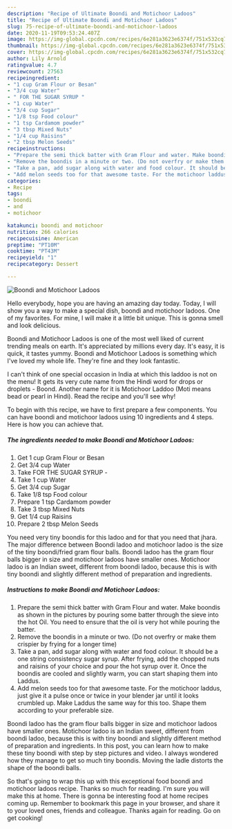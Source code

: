 ```yaml
---
description: "Recipe of Ultimate Boondi and Motichoor Ladoos"
title: "Recipe of Ultimate Boondi and Motichoor Ladoos"
slug: 75-recipe-of-ultimate-boondi-and-motichoor-ladoos
date: 2020-11-19T09:53:24.407Z
image: https://img-global.cpcdn.com/recipes/6e281a3623e6374f/751x532cq70/boondi-and-motichoor-ladoos-recipe-main-photo.jpg
thumbnail: https://img-global.cpcdn.com/recipes/6e281a3623e6374f/751x532cq70/boondi-and-motichoor-ladoos-recipe-main-photo.jpg
cover: https://img-global.cpcdn.com/recipes/6e281a3623e6374f/751x532cq70/boondi-and-motichoor-ladoos-recipe-main-photo.jpg
author: Lily Arnold
ratingvalue: 4.7
reviewcount: 27563
recipeingredient:
- "1 cup Gram Flour or Besan"
- "3/4 cup Water"
- " FOR THE SUGAR SYRUP "
- "1 cup Water"
- "3/4 cup Sugar"
- "1/8 tsp Food colour"
- "1 tsp Cardamom powder"
- "3 tbsp Mixed Nuts"
- "1/4 cup Raisins"
- "2 tbsp Melon Seeds"
recipeinstructions:
- "Prepare the semi thick batter with Gram Flour and water. Make boondis as shown in the pictures by pouring some batter through the sieve into the hot Oil. You need to ensure that the oil is very hot while pouring the batter."
- "Remove the boondis in a minute or two. (Do not overfry or make them crispier by frying for a longer time)"
- "Take a pan, add sugar along with water and food colour. It should be a one string consistency sugar syrup. After frying, add the chopped nuts and raisins of your choice and pour the hot syrup over it. Once the boondis are cooled and slightly warm, you can start shaping them into Laddus."
- "Add melon seeds too for that awesome taste. For the motichoor laddus, just give it a pulse once or twice in your blender jar until it looks crumbled up. Make Laddus the same way for this too. Shape them according to your preferable size."
categories:
- Recipe
tags:
- boondi
- and
- motichoor

katakunci: boondi and motichoor 
nutrition: 266 calories
recipecuisine: American
preptime: "PT10M"
cooktime: "PT43M"
recipeyield: "1"
recipecategory: Dessert

---
```



![Boondi and Motichoor Ladoos](https://img-global.cpcdn.com/recipes/6e281a3623e6374f/751x532cq70/boondi-and-motichoor-ladoos-recipe-main-photo.jpg)

Hello everybody, hope you are having an amazing day today. Today, I will show you a way to make a special dish, boondi and motichoor ladoos. One of my favorites. For mine, I will make it a little bit unique. This is gonna smell and look delicious.

Boondi and Motichoor Ladoos is one of the most well liked of current trending meals on earth. It's appreciated by millions every day. It's easy, it is quick, it tastes yummy. Boondi and Motichoor Ladoos is something which I've loved my whole life. They're fine and they look fantastic.

I can&#39;t think of one special occasion in India at which this laddoo is not on the menu! It gets its very cute name from the Hindi word for drops or droplets - Boond. Another name for it is Motichoor Laddoo (Moti means bead or pearl in Hindi). Read the recipe and you&#39;ll see why!


To begin with this recipe, we have to first prepare a few components. You can have boondi and motichoor ladoos using 10 ingredients and 4 steps. Here is how you can achieve that.

<!--inarticleads1-->

##### The ingredients needed to make Boondi and Motichoor Ladoos:

1. Get 1 cup Gram Flour or Besan
1. Get 3/4 cup Water
1. Take  FOR THE SUGAR SYRUP -
1. Take 1 cup Water
1. Get 3/4 cup Sugar
1. Take 1/8 tsp Food colour
1. Prepare 1 tsp Cardamom powder
1. Take 3 tbsp Mixed Nuts
1. Get 1/4 cup Raisins
1. Prepare 2 tbsp Melon Seeds


You need very tiny boondis for this ladoo and for that you need that jhara. The major difference between Boondi ladoo and motichoor ladoo is the size of the tiny boondi/fried gram flour balls. Boondi ladoo has the gram flour balls bigger in size and motichoor ladoos have smaller ones. Motichoor ladoo is an Indian sweet, different from boondi ladoo, because this is with tiny boondi and slightly different method of preparation and ingredients. 

<!--inarticleads2-->

##### Instructions to make Boondi and Motichoor Ladoos:

1. Prepare the semi thick batter with Gram Flour and water. Make boondis as shown in the pictures by pouring some batter through the sieve into the hot Oil. You need to ensure that the oil is very hot while pouring the batter.
1. Remove the boondis in a minute or two. (Do not overfry or make them crispier by frying for a longer time)
1. Take a pan, add sugar along with water and food colour. It should be a one string consistency sugar syrup. After frying, add the chopped nuts and raisins of your choice and pour the hot syrup over it. Once the boondis are cooled and slightly warm, you can start shaping them into Laddus.
1. Add melon seeds too for that awesome taste. For the motichoor laddus, just give it a pulse once or twice in your blender jar until it looks crumbled up. Make Laddus the same way for this too. Shape them according to your preferable size.


Boondi ladoo has the gram flour balls bigger in size and motichoor ladoos have smaller ones. Motichoor ladoo is an Indian sweet, different from boondi ladoo, because this is with tiny boondi and slightly different method of preparation and ingredients. In this post, you can learn how to make these tiny boondi with step by step pictures and video. I always wondered how they manage to get so much tiny boondis. Moving the ladle distorts the shape of the boondi balls. 

So that's going to wrap this up with this exceptional food boondi and motichoor ladoos recipe. Thanks so much for reading. I'm sure you will make this at home. There is gonna be interesting food at home recipes coming up. Remember to bookmark this page in your browser, and share it to your loved ones, friends and colleague. Thanks again for reading. Go on get cooking!
